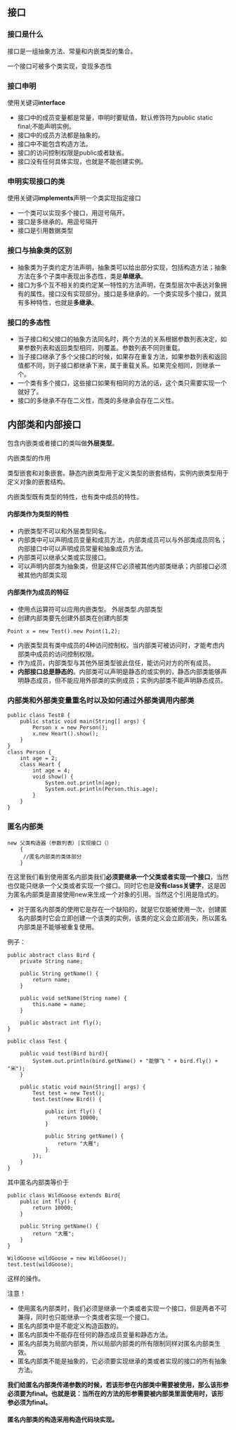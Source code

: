 ## 接口
### 接口是什么
接口是一组抽象方法、常量和内嵌类型的集合。

一个接口可被多个类实现，变现多态性
### 接口申明
使用关键词**interface**

- 接口中的成员变量都是常量，申明时要赋值，默认修饰符为public static final;不能声明实例。
- 接口中的成员方法都是抽象的。
- 接口中不能包含构造方法。
- 接口的访问控制权限是public或者缺省。
- 接口没有任何具体实现，也就是不能创建实例。
### 申明实现接口的类
使用关键词**implements**声明一个类实现指定接口

- 一个类可以实现多个接口，用逗号隔开。
- 接口是多继承的。用逗号隔开
- 接口是引用数据类型
### 接口与抽象类的区别
- 抽象类为子类约定方法声明，抽象类可以给出部分实现，包括构造方法；抽象方法在多个子类中表现出多态性，类是**单继承**。
- 接口为多个互不相关的类约定某一特性的方法声明，在类型层次中表达对象拥有的属性。接口没有实现部分。接口是多继承的。一个类实现多个接口，就具有多种特性，也就是**多继承**。

### 接口的多态性
- 当子接口和父接口的抽象方法同名时，两个方法的关系根据参数列表决定，如果参数列表和返回类型相同，则覆盖。参数列表不同则重载。
- 当子接口继承了多个父接口的时候，如果存在重复方法，如果参数列表和返回值都不同，则子接口都继承下来，属于重载关系。如果完全相同，则继承一个。
- 一个类有多个接口，这些接口如果有相同的方法的话，这个类只需要实现一个就好了。
- 接口的多继承不存在二义性，而类的多继承会存在二义性。
## 内部类和内部接口
包含内嵌类或者接口的类叫做**外层类型**。

内嵌类型的作用

类型嵌套和对象嵌套。静态内嵌类型用于定义类型的嵌套结构，实例内嵌类型用于定义对象的嵌套结构。

内嵌类型既有类型的特性，也有类中成员的特性。

#### 内部类作为类型的特性
- 内嵌类型不可以和外层类型同名。
- 内部类中可以声明成员变量和成员方法，内部类成员可以与外部类成员同名；内部接口中可以声明成员常量和抽象成员方法。
- 内部类可以继承父类或实现接口。
- 可以声明内部类为抽象类，但是这样它必须被其他内部类继承；内部接口必须被其他内部类实现
#### 内部类作为成员的特征
- 使用点运算符可以应用内嵌类型。
    外层类型.内部类型
- 创建内部类要先创建外部类在创建内部类
```
Point x = new Test().new Point(1,2);
```
- 内嵌类型具有类中成员的4种访问控制权。当内部类可被访问时，才能考虑内部类中成员的访问控制权限。
- 作为成员，内部类型与其他外层类型彼此信任，能访问对方的所有成员。
- **内部接口总是静态的**。内部类可以声明是静态的或实例的，静态内部类能够声明静态成员，但不能应用外部类的实例成员；实例内部类不能声明静态成员。

### 内部类和外部类变量重名时以及如何通过外部类调用内部类
```
public class Test8 {
	public static void main(String[] args) {	
		Person x = new Person();
		x.new Heart().show();
	}
}
class Person {
	int age = 2;		
	class Heart {
		int age = 4;
		void show() {
			System.out.println(age);
			System.out.println(Person.this.age);
		}		
	}	
}
```
### 匿名内部类

```
new 父类构造器（参数列表）|实现接口（）  
    {  
     //匿名内部类的类体部分  
    }
```
在这里我们看到使用匿名内部类我们**必须要继承一个父类或者实现一个接口**，当然也仅能只继承一个父类或者实现一个接口。同时它也是**没有class关键字**，这是因为匿名内部类是直接使用new来生成一个对象的引用。当然这个引用是隐式的。
-  对于匿名内部类的使用它是存在一个缺陷的，就是它仅能被使用一次，创建匿名内部类时它会立即创建一个该类的实例，该类的定义会立即消失，所以匿名内部类是不能够被重复使用。

例子：
```
public abstract class Bird {
    private String name;

    public String getName() {
        return name;
    }

    public void setName(String name) {
        this.name = name;
    }
    
    public abstract int fly();
}

public class Test {
    
    public void test(Bird bird){
        System.out.println(bird.getName() + "能够飞 " + bird.fly() + "米");
    }
    
    public static void main(String[] args) {
        Test test = new Test();
        test.test(new Bird() {
            
            public int fly() {
                return 10000;
            }
            
            public String getName() {
                return "大雁";
            }
        });
    }
}
```
其中匿名内部类等价于
```
public class WildGoose extends Bird{
    public int fly() {
        return 10000;
    }
    
    public String getName() {
        return "大雁";
    }
}

WildGoose wildGoose = new WildGoose();
test.test(wildGoose);
```
这样的操作。

注意！
- 使用匿名内部类时，我们必须是继承一个类或者实现一个接口，但是两者不可兼得，同时也只能继承一个类或者实现一个接口。
- 匿名内部类中是不能定义构造函数的。
- 匿名内部类中不能存在任何的静态成员变量和静态方法。
- 匿名内部类为局部内部类，所以局部内部类的所有限制同样对匿名内部类生效。
- 匿名内部类不能是抽象的，它必须要实现继承的类或者实现的接口的所有抽象方法。

**我们给匿名内部类传递参数的时候，若该形参在内部类中需要被使用，那么该形参必须要为final。也就是说：当所在的方法的形参需要被内部类里面使用时，该形参必须为final。**
#### 匿名内部类的构造采用构造代码块实现。